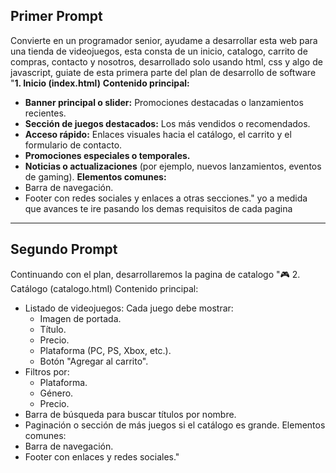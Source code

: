## Primer Prompt

Convierte en un programador senior, ayudame a desarrollar esta web para una tienda de videojuegos, esta consta de un inicio, catalogo, carrito de compras, contacto y nosotros, desarrollado solo usando html, css y algo de javascript, guiate de esta primera parte del plan de desarrollo de software  "**1. Inicio (index.html)**
**Contenido principal:**
* **Banner principal o slider:** Promociones destacadas o lanzamientos recientes.
* **Sección de juegos destacados:** Los más vendidos o recomendados.
* **Acceso rápido:** Enlaces visuales hacia el catálogo, el carrito y el formulario de contacto.
* **Promociones especiales o temporales.**
* **Noticias o actualizaciones** (por ejemplo, nuevos lanzamientos, eventos de gaming).
**Elementos comunes:**
* Barra de navegación.
* Footer con redes sociales y enlaces a otras secciones." yo a medida que avances te ire pasando los demas requisitos de cada pagina

---

## Segundo Prompt

Continuando con el plan, desarrollaremos la pagina de catalogo "🎮 2. Catálogo (catalogo.html)
Contenido principal:
* Listado de videojuegos: Cada juego debe mostrar:
   * Imagen de portada.
   * Título.
   * Precio.
   * Plataforma (PC, PS, Xbox, etc.).
   * Botón "Agregar al carrito".
* Filtros por:
   * Plataforma.
   * Género.
   * Precio.
* Barra de búsqueda para buscar títulos por nombre.
* Paginación o sección de más juegos si el catálogo es grande.
Elementos comunes:
* Barra de navegación.
* Footer con enlaces y redes sociales."
